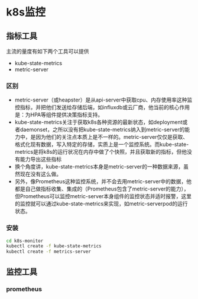 # k8s监控

## 指标工具
主流的量度有如下两个工具可以提供
* kube-state-metrics
* metric-server

### 区别

* metric-server（或heapster）是从api-server中获取cpu、内存使用率这种监控指标，并把他们发送给存储后端，如influxdb或云厂商，他当前的核心作用是：为HPA等组件提供决策指标支持。
* kube-state-metrics关注于获取k8s各种资源的最新状态，如deployment或者daemonset，之所以没有把kube-state-metrics纳入到metric-server的能力中，是因为他们的关注点本质上是不一样的。metric-server仅仅是获取、格式化现有数据，写入特定的存储，实质上是一个监控系统。而kube-state-metrics是将k8s的运行状况在内存中做了个快照，并且获取新的指标，但他没有能力导出这些指标
* 换个角度讲，kube-state-metrics本身是metric-server的一种数据来源，虽然现在没有这么做。
* 另外，像Prometheus这种监控系统，并不会去用metric-server中的数据，他都是自己做指标收集、集成的（Prometheus包含了metric-server的能力），但Prometheus可以监控metric-server本身组件的监控状态并适时报警，这里的监控就可以通过kube-state-metrics来实现，如metric-serverpod的运行状态。

### 安装

```bash
cd k8s-monitor
kubectl create -f kube-state-metrics
kubectl create -f metrics-server
```

## 监控工具
### prometheus
